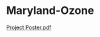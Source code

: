# Maryland-Ozone

[Project Poster.pdf](https://github.com/JoydanR/Maryland-Ozone/files/14347591/Project.Poster.pdf)
